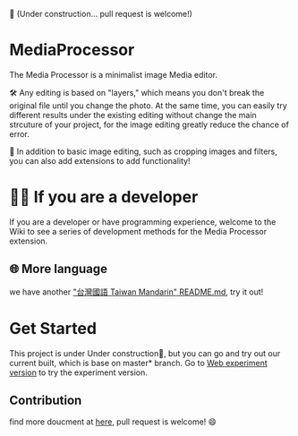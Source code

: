 🚧 (Under construction... pull request is welcome!)
# MediaProcessor
The Media Processor is a minimalist image Media editor.

🛠 Any editing is based on "layers," which means you don't break the original file until you change the photo. At the same time, you can easily try different results under the existing editing without change the main strcuture of your project, for the image editing greatly reduce the chance of error.

🧰 In addition to basic image editing, such as cropping images and filters, you can also add extensions to add functionality!

# 🧑‍💻 If you are a developer

If you are a developer or have programming experience, welcome to the Wiki to see a series of development methods for the Media Processor extension.

## 🌐 More language
we have another ["台灣國語 Taiwan Mandarin" README.md](README-zh_TW.md), try it out!

# Get Started
This project is under Under construction🚧, but you can go and try out our current built, which is base on master* branch.
Go to [Web experiment version](https://ljcucc.github.io/MediaProcessor/public/) to try the experiment version.

## Contribution
find more doucment at [here](https://github.com/ljcucc/MediaProcessor/wiki/Contribution-%F0%9F%A7%91%E2%80%8D%F0%9F%92%BB), pull request is welcome! 😄
